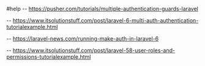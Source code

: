 #help
-- https://pusher.com/tutorials/multiple-authentication-guards-laravel

-- https://www.itsolutionstuff.com/post/laravel-6-multi-auth-authentication-tutorialexample.html

-- https://laravel-news.com/running-make-auth-in-laravel-6

-- https://www.itsolutionstuff.com/post/laravel-58-user-roles-and-permissions-tutorialexample.html
